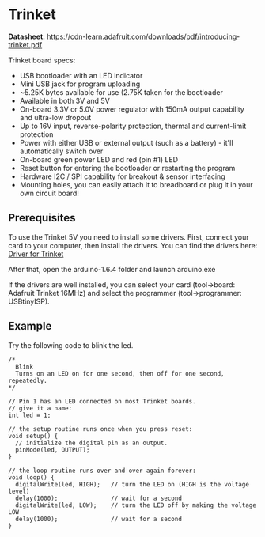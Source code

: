 # Trinket

**Datasheet**: https://cdn-learn.adafruit.com/downloads/pdf/introducing-trinket.pdf

Trinket board specs:

* USB bootloader with an LED indicator
* Mini USB jack for program uploading
* ~5.25K bytes available for use (2.75K taken for the bootloader
* Available in both 3V and 5V
* On-board 3.3V or 5.0V power regulator with 150mA output capability and ultra-low dropout
* Up to 16V input, reverse-polarity protection, thermal and current-limit protection
* Power with either USB or external output (such as a battery) - it'll automatically switch over
* On-board green power LED and red (pin #1) LED
* Reset button for entering the bootloader or restarting the program
* Hardware I2C / SPI capability for breakout & sensor interfacing
* Mounting holes, you can easily attach it to breadboard or plug it in your own circuit board!

## Prerequisites

To use the Trinket 5V you need to install some drivers.
First, connect your card to your computer, then install the drivers. You can find the drivers here: [Driver for Trinket](https://github.com/adafruit/Adafruit_Windows_Drivers/releases/download/2.2.0/adafruit_drivers_2.2.0.0.exe)

After that, open the arduino-1.6.4 folder and launch arduino.exe

If the drivers are well installed, you can select your card (tool->board: Adafruit Trinket 16MHz) and select the programmer (tool->programmer: USBtinyISP).

## Example

Try the following code to blink the led.
```
/*
  Blink
  Turns on an LED on for one second, then off for one second, repeatedly.
*/

// Pin 1 has an LED connected on most Trinket boards.
// give it a name:
int led = 1;

// the setup routine runs once when you press reset:
void setup() {
  // initialize the digital pin as an output.
  pinMode(led, OUTPUT);
}

// the loop routine runs over and over again forever:
void loop() {
  digitalWrite(led, HIGH);   // turn the LED on (HIGH is the voltage level)
  delay(1000);               // wait for a second
  digitalWrite(led, LOW);    // turn the LED off by making the voltage LOW
  delay(1000);               // wait for a second
}
```
